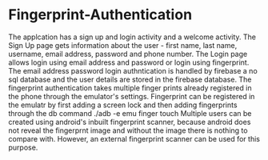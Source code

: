 # Fingerprint-Authentication

The applcation has a sign up and login activity and a welcome activity. 
The Sign Up page gets information about the user - first name, last name, username, email address, password and phone number.
The Login page allows login using email address and password or login using fingerprint.
The email address password login authntication is handled by firebase a no sql database and the user details are stored in the firebase database.
The fingerprint authentication takes multiple finger prints already registered in the phone through the emulator's settings. 
Fingerprint can be registered in the emulatr by first adding a screen lock and then adding fingerprints through the db command ./adb -e emu finger touch <finger print ID>
Multiple users can be created using android's inbuilt fingerprint scanner, because android does not reveal the fingerprnt image and without the image there is nothing to compare with.
However, an external fingerprint scanner can be used for this purpose.
